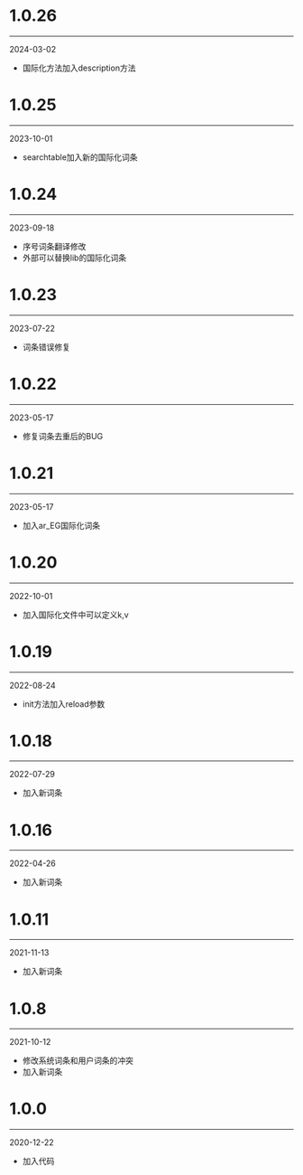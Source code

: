 # 1.0.26

***

2024-03-02

* 国际化方法加入description方法

# 1.0.25

***

2023-10-01

* searchtable加入新的国际化词条

# 1.0.24

***

2023-09-18

* 序号词条翻译修改
* 外部可以替换lib的国际化词条

# 1.0.23

***

2023-07-22

* 词条错误修复

# 1.0.22

***

2023-05-17

* 修复词条去重后的BUG

# 1.0.21

***

2023-05-17

* 加入ar_EG国际化词条

# 1.0.20

***

2022-10-01

* 加入国际化文件中可以定义k,v

# 1.0.19

***

2022-08-24

* init方法加入reload参数

# 1.0.18

***

2022-07-29

* 加入新词条

# 1.0.16

***

2022-04-26

* 加入新词条

# 1.0.11

***

2021-11-13

* 加入新词条

# 1.0.8

***

2021-10-12

* 修改系统词条和用户词条的冲突
* 加入新词条

# 1.0.0

***

2020-12-22

* 加入代码
